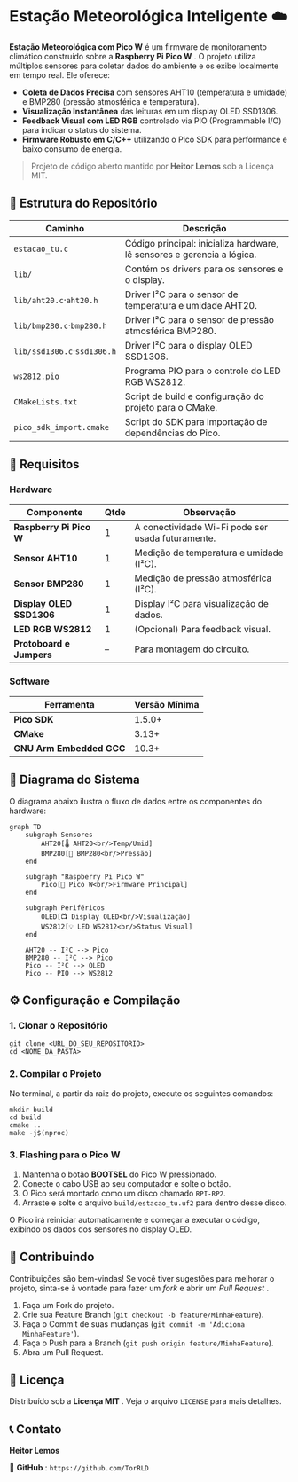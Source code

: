 # Estação Meteorológica Inteligente ☁️

**Estação Meteorológica com Pico W** é um firmware de monitoramento climático construído sobre a  **Raspberry Pi Pico W** . O projeto utiliza múltiplos sensores para coletar dados do ambiente e os exibe localmente em tempo real. Ele oferece:

* **Coleta de Dados Precisa** com sensores AHT10 (temperatura e umidade) e BMP280 (pressão atmosférica e temperatura).
* **Visualização Instantânea** das leituras em um display OLED SSD1306.
* **Feedback Visual com LED RGB** controlado via PIO (Programmable I/O) para indicar o status do sistema.
* **Firmware Robusto em C/C++** utilizando o Pico SDK para performance e baixo consumo de energia.

> Projeto de código aberto mantido por **Heitor Lemos** sob a Licença MIT.

## 📂 Estrutura do Repositório

| **Caminho**                | **Descrição**                                                      |
| -------------------------------- | -------------------------------------------------------------------------- |
| `estacao_tu.c`                 | Código principal: inicializa hardware, lê sensores e gerencia a lógica. |
| `lib/`                         | Contém os drivers para os sensores e o display.                           |
| `lib/aht20.c`·`aht20.h`     | Driver I²C para o sensor de temperatura e umidade AHT20.                  |
| `lib/bmp280.c`·`bmp280.h`   | Driver I²C para o sensor de pressão atmosférica BMP280.                 |
| `lib/ssd1306.c`·`ssd1306.h` | Driver I²C para o display OLED SSD1306.                                   |
| `ws2812.pio`                   | Programa PIO para o controle do LED RGB WS2812.                            |
| `CMakeLists.txt`               | Script de build e configuração do projeto para o CMake.                  |
| `pico_sdk_import.cmake`        | Script do SDK para importação de dependências do Pico.                  |

## 🔧 Requisitos

### Hardware

| **Componente**           | **Qtde** | **Observação**                            |
| ------------------------------ | -------------- | ------------------------------------------------- |
| **Raspberry Pi Pico W**  | 1              | A conectividade Wi-Fi pode ser usada futuramente. |
| **Sensor AHT10**         | 1              | Medição de temperatura e umidade (I²C).        |
| **Sensor BMP280**        | 1              | Medição de pressão atmosférica (I²C).        |
| **Display OLED SSD1306** | 1              | Display I²C para visualização de dados.        |
| **LED RGB WS2812**       | 1              | (Opcional) Para feedback visual.                  |
| **Protoboard e Jumpers** | –             | Para montagem do circuito.                        |

### Software

| **Ferramenta**           | **Versão Mínima** |
| ------------------------------ | ------------------------- |
| **Pico SDK**             | 1.5.0+                    |
| **CMake**                | 3.13+                     |
| **GNU Arm Embedded GCC** | 10.3+                     |

## 📡 Diagrama do Sistema

O diagrama abaixo ilustra o fluxo de dados entre os componentes do hardware:

```
graph TD
    subgraph Sensores
        AHT20[🌡️ AHT20<br/>Temp/Umid]
        BMP280[💨 BMP280<br/>Pressão]
    end

    subgraph "Raspberry Pi Pico W"
        Pico[🤖 Pico W<br/>Firmware Principal]
    end

    subgraph Periféricos
        OLED[📺 Display OLED<br/>Visualização]
        WS2812[💡 LED WS2812<br/>Status Visual]
    end

    AHT20 -- I²C --> Pico
    BMP280 -- I²C --> Pico
    Pico -- I²C --> OLED
    Pico -- PIO --> WS2812

```

## ⚙️ Configuração e Compilação

### 1. Clonar o Repositório

```
git clone <URL_DO_SEU_REPOSITORIO>
cd <NOME_DA_PASTA>

```

### 2. Compilar o Projeto

No terminal, a partir da raiz do projeto, execute os seguintes comandos:

```
mkdir build
cd build
cmake ..
make -j$(nproc)

```

### 3. Flashing para o Pico W

1. Mantenha o botão **BOOTSEL** do Pico W pressionado.
2. Conecte o cabo USB ao seu computador e solte o botão.
3. O Pico será montado como um disco chamado `RPI-RP2`.
4. Arraste e solte o arquivo `build/estacao_tu.uf2` para dentro desse disco.

O Pico irá reiniciar automaticamente e começar a executar o código, exibindo os dados dos sensores no display OLED.

## 🤝 Contribuindo

Contribuições são bem-vindas! Se você tiver sugestões para melhorar o projeto, sinta-se à vontade para fazer um *fork* e abrir um  *Pull Request* .

1. Faça um Fork do projeto.
2. Crie sua Feature Branch (`git checkout -b feature/MinhaFeature`).
3. Faça o Commit de suas mudanças (`git commit -m 'Adiciona MinhaFeature'`).
4. Faça o Push para a Branch (`git push origin feature/MinhaFeature`).
5. Abra um Pull Request.

## 📝 Licença

Distribuído sob a  **Licença MIT** . Veja o arquivo `LICENSE` para mais detalhes.

## 📞 Contato

**Heitor Lemos**

🔗  **GitHub** : `https://github.com/TorRLD`
